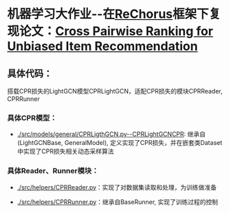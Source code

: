 
# 机器学习大作业--在[ReChorus](https://github.com/THUwangcy/ReChorus)框架下复现论文：[Cross Pairwise Ranking for Unbiased Item Recommendation](https://arxiv.org/abs/2204.12176)

## 具体代码：

搭载CPR损失的LightGCN模型CPRLightGCN，适配CPR损失的模块CPRReader, CPRRunner

### 具体CPR模型：

*  [./src/models/general/CPRLigthGCN.py--CPRLightGCNCPR](https://github.com/BinshengQin/Rechorus-master/src/models/general/CPRLightGCN.py): 继承自(LightGCNBase, GeneralModel), 定义实现了CPR损失，并在嵌套类Dataset中实现了CPR损失相关动态采样算法

### 具体Reader、Runner模块：

* [./src/helpers/CPRReader.py](https://github.com/BinshengQin/Rechorus-master/src/helpers/CPRReader.py)：实现了对数据集读取和处理，为训练做准备

* [./src/helpers/CPRRunner.py](https://github.com/BinshengQin/Rechorus-master/src/helpers/CPRRunner.py)：继承自BaseRunner, 实现了训练过程的控制
